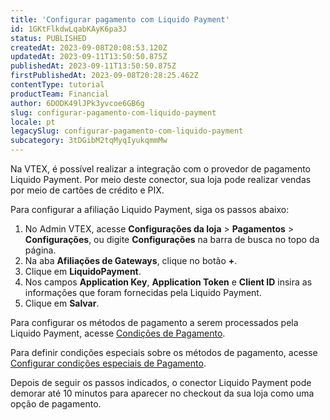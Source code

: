 ```yaml
---
title: 'Configurar pagamento com Liquido Payment'
id: 1GKtFlkdwLqabKAyK6pa3J
status: PUBLISHED
createdAt: 2023-09-08T20:08:53.120Z
updatedAt: 2023-09-11T13:50:50.875Z
publishedAt: 2023-09-11T13:50:50.875Z
firstPublishedAt: 2023-09-08T20:28:25.462Z
contentType: tutorial
productTeam: Financial
author: 6DODK49lJPk3yvcoe6GB6g
slug: configurar-pagamento-com-liquido-payment
locale: pt
legacySlug: configurar-pagamento-com-liquido-payment
subcategory: 3tDGibM2tqMyqIyukqmmMw
---
```


Na VTEX, é possível realizar a integração com o provedor de pagamento Liquido Payment. Por meio deste conector, sua loja pode realizar vendas por meio de cartões de crédito e PIX.

Para configurar a afiliação Liquido Payment, siga os passos abaixo:

1. No Admin VTEX, acesse __Configurações da loja__ > __Pagamentos__ > __Configurações__, ou digite __Configurações__ na barra de busca no topo da página.
2. Na aba __Afiliações de Gateways__, clique no botão __+__.
3. Clique em __LiquidoPayment__.
4. Nos campos __Application Key__, __Application Token__ e __Client ID__ insira as informações que foram fornecidas pela Liquido Payment.
5. Clique em __Salvar__.

Para configurar os métodos de pagamento a serem processados pela Liquido Payment, acesse [Condições de Pagamento](https://help.vtex.com/pt/tutorial/condicoes-de-pagamento). 

Para definir condições especiais sobre os métodos de pagamento, acesse [Configurar condições especiais de Pagamento](https://help.vtex.com/pt/tutorial/condicoes-especiais--tutorials_456#).

Depois de seguir os passos indicados, o conector Liquido Payment pode demorar até 10 minutos para aparecer no checkout da sua loja como uma opção de pagamento. 

